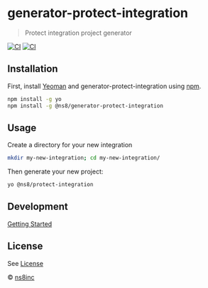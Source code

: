 # generator-protect-integration
> Protect integration project generator

[![CI](https://concourse.ns8-infrastructure.com/api/v1/teams/main/pipelines/generator-protect-integration/jobs/test/badge?title=tests)](https://concourse.ns8-infrastructure.com/api/v1/teams/main/pipelines/generator-protect-integration/jobs/test/badge)
[![CI](https://concourse.ns8-infrastructure.com/api/v1/teams/main/pipelines/generator-protect-integration/jobs/test/badge?title=tests)](https://concourse.ns8-infrastructure.com/api/v1/teams/main/pipelines/generator-protect-integration/jobs/test/badge?title=tests)

## Installation

First, install [Yeoman](http://yeoman.io) and generator-protect-integration using [npm](https://www.npmjs.com/).

```bash
npm install -g yo
npm install -g @ns8/generator-protect-integration
```

## Usage

Create a directory for your new integration
```bash
mkdir my-new-integration; cd my-new-integration/
```

Then generate your new project:

```bash
yo @ns8/protect-integration
```

## Development

[Getting Started](public/en/platform/generator-protect-integration/getting-started.md)

## License

See [License](./LICENSE)

 © [ns8inc](https://ns8.com)

